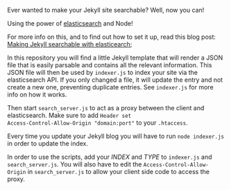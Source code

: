 Ever wanted to make your Jekyll site searchable? Well, now you can! 

Using the power of [elasticsearch](http://elasticsearch.org) and Node!

For more info on this, and to find out how to set it up, read this blog post: [Making Jekyll searchable with elasticearch](http://webbrickworks.com/blog/2013/06/27/making-jekyll-searchable-with-elasticearch.html); 

In this repository you will find a little Jekyll template that will render a JSON file that is easily parsable and contains all the relevant information.
This JSON file will then be used by <code>indexer.js</code> to index your site via the elasticsearch API. If you only changed a file, it will update the entry and not create a new one, preventing duplicate entries. See <code>indexer.js</code> for more info on how it works.

Then start <code>search_server.js</code> to act as a proxy between the client and elasticsearch. Make sure to add <code>Header set Access-Control-Allow-Origin "domain:port"</code> to your <code>.htaccess</code>.

Every time you update your Jekyll blog you will have to run <code>node indexer.js</code> in order to update the index.


In order to use the scripts, add your *INDEX* and *TYPE* to <code>indexer.js</code> and <code>search_server.js</code>. You will also have to edit the <code>Access-Control-Allow-Origin</code> in <code>search_server.js</code> to allow your client side code to access the proxy.